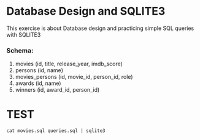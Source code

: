 
# Database Design and SQLITE3

This exercise is about Database design and practicing simple SQL queries with SQLITE3

### Schema:
1. movies (id, title, release_year, imdb_score)
2. persons (id, name)
3. movies_persons (id, movie_id, person_id, role)
4. awards (id, name)
5. winners (id, award_id, person_id)

# TEST
```
cat movies.sql queries.sql | sqlite3
```
